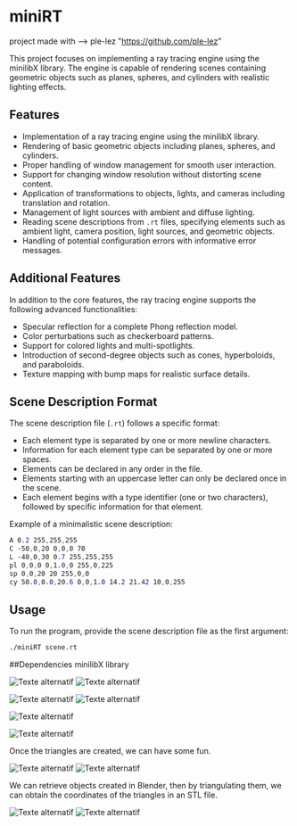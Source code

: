 # miniRT
project made with --> ple-lez "https://github.com/ple-lez"

This project focuses on implementing a ray tracing engine using the minilibX library. The engine is capable of rendering scenes containing geometric objects such as planes, spheres, and cylinders with realistic lighting effects.

## Features

- Implementation of a ray tracing engine using the minilibX library.
- Rendering of basic geometric objects including planes, spheres, and cylinders.
- Proper handling of window management for smooth user interaction.
- Support for changing window resolution without distorting scene content.
- Application of transformations to objects, lights, and cameras including translation and rotation.
- Management of light sources with ambient and diffuse lighting.
- Reading scene descriptions from `.rt` files, specifying elements such as ambient light, camera position, light sources, and geometric objects.
- Handling of potential configuration errors with informative error messages.

## Additional Features

In addition to the core features, the ray tracing engine supports the following advanced functionalities:

- Specular reflection for a complete Phong reflection model.
- Color perturbations such as checkerboard patterns.
- Support for colored lights and multi-spotlights.
- Introduction of second-degree objects such as cones, hyperboloids, and paraboloids.
- Texture mapping with bump maps for realistic surface details.

## Scene Description Format

The scene description file (`.rt`) follows a specific format:

- Each element type is separated by one or more newline characters.
- Information for each element type can be separated by one or more spaces.
- Elements can be declared in any order in the file.
- Elements starting with an uppercase letter can only be declared once in the scene.
- Each element begins with a type identifier (one or two characters), followed by specific information for that element.

Example of a minimalistic scene description:
```css
A 0.2 255,255,255
C -50,0,20 0,0,0 70
L -40,0,30 0.7 255,255,255
pl 0,0,0 0,1.0,0 255,0,225
sp 0,0,20 20 255,0,0
cy 50.0,0.0,20.6 0,0,1.0 14.2 21.42 10,0,255
```

## Usage

To run the program, provide the scene description file as the first argument:

```bash
./miniRT scene.rt
```

##Dependencies
  minilibX library


![Texte alternatif](./gallery/sphere_texture.png)
![Texte alternatif](./gallery/spheres_texture.png)

![Texte alternatif](./gallery/mult_shapes.png)
![Texte alternatif](./gallery/mult_shapes2.png)

![Texte alternatif](./gallery/mult_shapes_light.png)

![Texte alternatif](./gallery/mult_triangles.png)


Once the triangles are created, we can have some fun.


![Texte alternatif](./gallery/fox2.png)
![Texte alternatif](./gallery/dragon.png)


We can retrieve objects created in Blender, then by triangulating them, we can obtain the coordinates of the triangles in an STL file.


![Texte alternatif](./gallery/gutsBlender.png)
![Texte alternatif](./gallery/guts.png)







